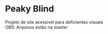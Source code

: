 # Peaky Blind
Projeto de site acessivel para deficientes visuais </br>
OBS: Arquivos estão na master </br>








